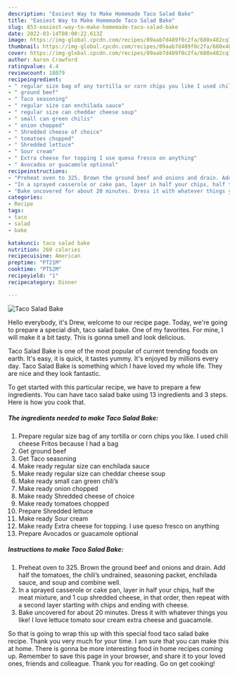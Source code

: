 ```yaml
---
description: "Easiest Way to Make Homemade Taco Salad Bake"
title: "Easiest Way to Make Homemade Taco Salad Bake"
slug: 853-easiest-way-to-make-homemade-taco-salad-bake
date: 2022-03-14T08:00:22.613Z
image: https://img-global.cpcdn.com/recipes/09aab7d489f0c2fa/680x482cq70/taco-salad-bake-recipe-main-photo.jpg
thumbnail: https://img-global.cpcdn.com/recipes/09aab7d489f0c2fa/680x482cq70/taco-salad-bake-recipe-main-photo.jpg
cover: https://img-global.cpcdn.com/recipes/09aab7d489f0c2fa/680x482cq70/taco-salad-bake-recipe-main-photo.jpg
author: Aaron Crawford
ratingvalue: 4.4
reviewcount: 18079
recipeingredient:
- " regular size bag of any tortilla or corn chips you like I used chili cheese Fritos because I had a bag"
- " ground beef"
- " Taco seasoning"
- " regular size can enchilada sauce"
- " regular size can cheddar cheese soup"
- " small can green chilis"
- " onion chopped"
- " Shredded cheese of choice"
- " tomatoes chopped"
- " Shredded lettuce"
- " Sour cream"
- " Extra cheese for topping I use queso fresco on anything"
- " Avocados or guacamole optional"
recipeinstructions:
- "Preheat oven to 325. Brown the ground beef and onions and drain. Add half the tomatoes, the chili’s undrained, seasoning packet, enchilada sauce, and soup and combine well."
- "In a sprayed casserole or cake pan, layer in half your chips, half the meat mixture, and 1 cup shredded cheese, in that order, then repeat with a second layer starting with chips and ending with cheese."
- "Bake uncovered for about 20 minutes. Dress it with whatever things you like! I love lettuce tomato sour cream extra cheese and guacamole."
categories:
- Recipe
tags:
- taco
- salad
- bake

katakunci: taco salad bake 
nutrition: 269 calories
recipecuisine: American
preptime: "PT21M"
cooktime: "PT52M"
recipeyield: "1"
recipecategory: Dinner

---
```



![Taco Salad Bake](https://img-global.cpcdn.com/recipes/09aab7d489f0c2fa/680x482cq70/taco-salad-bake-recipe-main-photo.jpg)

Hello everybody, it's Drew, welcome to our recipe page. Today, we're going to prepare a special dish, taco salad bake. One of my favorites. For mine, I will make it a bit tasty. This is gonna smell and look delicious.

Taco Salad Bake is one of the most popular of current trending foods on earth. It's easy, it is quick, it tastes yummy. It's enjoyed by millions every day. Taco Salad Bake is something which I have loved my whole life. They are nice and they look fantastic.




To get started with this particular recipe, we have to prepare a few ingredients. You can have taco salad bake using 13 ingredients and 3 steps. Here is how you cook that.

<!--inarticleads1-->

##### The ingredients needed to make Taco Salad Bake:

1. Prepare  regular size bag of any tortilla or corn chips you like. I used chili cheese Fritos because I had a bag
1. Get  ground beef
1. Get  Taco seasoning
1. Make ready  regular size can enchilada sauce
1. Make ready  regular size can cheddar cheese soup
1. Make ready  small can green chili’s
1. Make ready  onion chopped
1. Make ready  Shredded cheese of choice
1. Make ready  tomatoes chopped
1. Prepare  Shredded lettuce
1. Make ready  Sour cream
1. Make ready  Extra cheese for topping. I use queso fresco on anything
1. Prepare  Avocados or guacamole optional




<!--inarticleads2-->

##### Instructions to make Taco Salad Bake:

1. Preheat oven to 325. Brown the ground beef and onions and drain. Add half the tomatoes, the chili’s undrained, seasoning packet, enchilada sauce, and soup and combine well.
1. In a sprayed casserole or cake pan, layer in half your chips, half the meat mixture, and 1 cup shredded cheese, in that order, then repeat with a second layer starting with chips and ending with cheese.
1. Bake uncovered for about 20 minutes. Dress it with whatever things you like! I love lettuce tomato sour cream extra cheese and guacamole.




So that is going to wrap this up with this special food taco salad bake recipe. Thank you very much for your time. I am sure that you can make this at home. There is gonna be more interesting food in home recipes coming up. Remember to save this page in your browser, and share it to your loved ones, friends and colleague. Thank you for reading. Go on get cooking!
